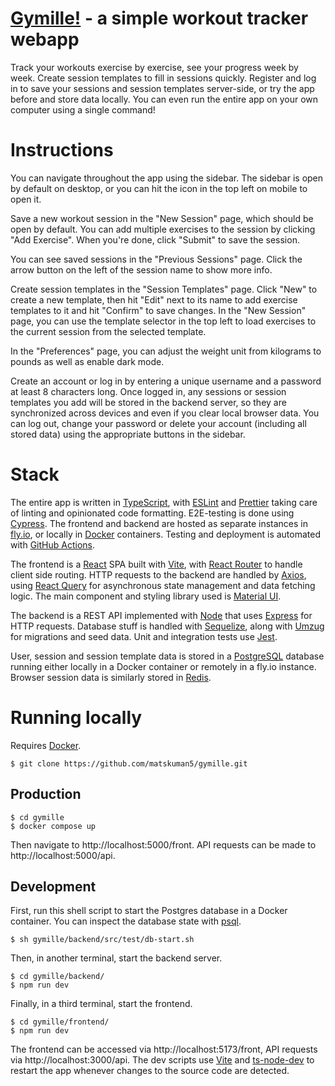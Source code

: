 # [Gymille!](https://gymille-frontend.fly.dev/front) - a simple workout tracker webapp

Track your workouts exercise by exercise, see your progress week by week. Create session templates to fill in sessions quickly. Register and log in to save your sessions and session templates server-side, or try the app before and store data locally. You can even run the entire app on your own computer using a single command!

# Instructions

You can navigate throughout the app using the sidebar. The sidebar is open by default on desktop, or you can hit the icon in the top left on mobile to open it.

Save a new workout session in the "New Session" page, which should be open by default. You can add multiple exercises to the session by clicking "Add Exercise". When you're done, click "Submit" to save the session.

You can see saved sessions in the "Previous Sessions" page. Click the arrow button on the left of the session name to show more info.

Create session templates in the "Session Templates" page. Click "New" to create a new template, then hit "Edit" next to its name to add exercise templates to it and hit "Confirm" to save changes. In the "New Session" page, you can use the template selector in the top left to load exercises to the current session from the selected template.

In the "Preferences" page, you can adjust the weight unit from kilograms to pounds as well as enable dark mode.

Create an account or log in by entering a unique username and a password at least 8 characters long. Once logged in, any sessions or session templates you add will be stored in the backend server, so they are synchronized across devices and even if you clear local browser data. You can log out, change your password or delete your account (including all stored data) using the appropriate buttons in the sidebar.

# Stack

The entire app is written in [TypeScript](https://www.typescriptlang.org/), with [ESLint](https://eslint.org/) and [Prettier](https://prettier.io/) taking care of linting and opinionated code formatting. E2E-testing is done using [Cypress](https://www.cypress.io/). The frontend and backend are hosted as separate instances in [fly.io](https://fly.io/), or locally in [Docker](https://www.docker.com/) containers. Testing and deployment is automated with [GitHub Actions](https://github.com/features/actions).

The frontend is a [React](https://react.dev/) SPA built with [Vite](https://vitejs.dev/), with [React Router](https://reactrouter.com/en/main) to handle client side routing. HTTP requests to the backend are handled by [Axios](https://axios-http.com/), using [React Query](https://tanstack.com/query/latest/) for asynchronous state management and data fetching logic. The main component and styling library used is [Material UI](https://mui.com/).

The backend is a REST API implemented with [Node](https://nodejs.org/en) that uses [Express](https://expressjs.com/) for HTTP requests. Database stuff is handled with [Sequelize](https://sequelize.org/), along with [Umzug](https://github.com/sequelize/umzug) for migrations and seed data. Unit and integration tests use [Jest](https://jestjs.io/).

User, session and session template data is stored in a [PostgreSQL](https://www.postgresql.org/) database running either locally in a Docker container or remotely in a fly.io instance. Browser session data is similarly stored in [Redis](https://redis.io/).

# Running locally

Requires [Docker](https://www.docker.com/).

```
$ git clone https://github.com/matskuman5/gymille.git
```

## Production

```
$ cd gymille
$ docker compose up
```

Then navigate to http://localhost:5000/front. API requests can be made to http://localhost:5000/api.

## Development

First, run this shell script to start the Postgres database in a Docker container. You can inspect the database state with [psql](https://www.postgresql.org/docs/current/app-psql.html).

```
$ sh gymille/backend/src/test/db-start.sh
```

Then, in another terminal, start the backend server.

```
$ cd gymille/backend/
$ npm run dev
```

Finally, in a third terminal, start the frontend.

```
$ cd gymille/frontend/
$ npm run dev
```

The frontend can be accessed via http://localhost:5173/front, API requests via http://localhost:3000/api. The dev scripts use [Vite](https://vitejs.dev/) and [ts-node-dev](https://www.npmjs.com/package/ts-node-dev) to restart the app whenever changes to the source code are detected.
